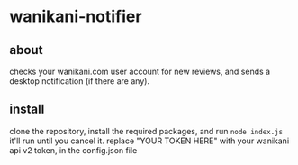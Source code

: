 # wanikani-notifier

## about

checks your wanikani.com user account for new reviews, and sends a desktop notification (if there are any).

## install

clone the repository, install the required packages, and run `node index.js` it'll run until you cancel it.
replace "YOUR TOKEN HERE" with your wanikani api v2 token, in the config.json file

